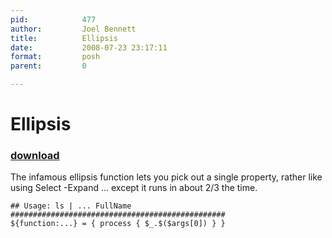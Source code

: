 ```yaml
---
pid:            477
author:         Joel Bennett
title:          Ellipsis
date:           2008-07-23 23:17:11
format:         posh
parent:         0

---
```


# Ellipsis

### [download](//scripts/477.ps1)

The infamous ellipsis function lets you pick out a single property, rather like using Select -Expand ... except it runs in about 2/3 the time.

```posh
## Usage: ls | ... FullName
################################################
${function:...} = { process { $_.$($args[0]) } }
```
